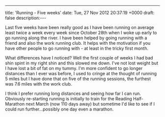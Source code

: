 ---
title: 'Running - Five weeks'
date: Tue, 27 Nov 2012 20:37:19 +0000
draft: false
description:---

Last five weeks have been really good as I have been running on average least twice a week every week since October 28th when I woke up early to go running along the river. I have been helped by going running with a friend and also the work running club. It helps with the motivation if you have other people to go running with - at least in the tricky first month.

What differences have I noticed? Well the first couple of weeks I had bad shin spint in my right shin and this slowed me down. I've not lost weight but I have lost a bit of fat on my tummy. I'm more confident to go longer distances than I ever was before, I used to cringe at the thought of running 5 miles but I have done that on five of the running sessions, the furthest was 7.6 miles with the work club.

I think I prefer running long distances and seeing how far I can run. Obviously re-starting running is initially to train for the Reading Half-Marathon next March (now 110 days away) but sometime I'd like to see if I could run further...possibly one day even a marathon.